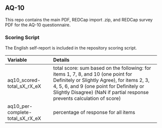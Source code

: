 ## AQ-10

This repo contains the main PDF, REDCap import .zip, and REDCap survey PDF for the AQ-10 questionnaire.


### Scoring Script
The English self-report is included in the repository scoring script.

| Variable | Details |
| :--  | :--  |
| aq10_scored-total_sX_rX_eX | total score: sum based on the following: for items 1, 7, 8, and 10 (one point for Definitely or Slightly Agree), for items 2, 3, 4, 5, 6, and 9 (one point for Definitely or Slightly Disagree)  (NaN if partial response prevents calculation of score) |
| aq10_per-complete-total_sX_rX_eX | percentage of response for all items |

